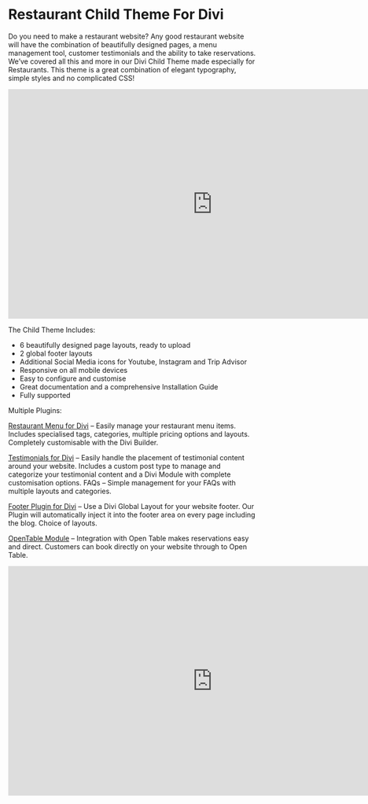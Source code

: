 # Restaurant Child Theme For Divi

Do you need to make a restaurant website? Any good restaurant website will have the combination of beautifully designed pages, a menu management tool, customer testimonials and the ability to take reservations. We’ve covered all this and more in our Divi Child Theme made especially for Restaurants. This theme is a great combination of elegant typography, simple styles and no complicated CSS!

<iframe width="830" height="467" src="https://www.youtube.com/embed/cicD-5s0xrQ" frameborder="0" allow="accelerometer; autoplay; encrypted-media; gyroscope; picture-in-picture" allowfullscreen></iframe>


The Child Theme Includes:

* 6 beautifully designed page layouts, ready to upload
* 2 global footer layouts
* Additional Social Media icons for Youtube, Instagram and Trip Advisor
* Responsive on all mobile devices
* Easy to configure and customise
* Great documentation and a comprehensive Installation Guide
* Fully supported


Multiple Plugins:

[Restaurant Menu for Divi](https://www.mrkwp.com/wp/restaurant-menu-plugin/) – Easily manage your restaurant menu items. Includes specialised tags, categories, multiple pricing options and layouts. Completely customisable with the Divi Builder.

[Testimonials for Divi](https://www.mrkwp.com/wp/testimonials-plugin/) – Easily handle the placement of testimonial content around your website. Includes a custom post type to manage and categorize your testimonial content and a Divi Module with complete customisation options.
FAQs – Simple management for your FAQs with multiple layouts and categories.

[Footer Plugin for Divi](https://wordpress.org/plugins/mrkwp-footer-for-divi/) – Use a Divi Global Layout for your website footer. Our Plugin will automatically inject it into the footer area on every page including the blog. Choice of layouts.

[OpenTable Module](https://github.com/MRKWP/df-opentable-widget) – Integration with Open Table makes reservations easy and direct. Customers can book directly on your website through to Open Table.


<iframe width="830" height="467" src="https://www.youtube.com/embed/4aPx8uUNNjc" frameborder="0" allow="accelerometer; autoplay; encrypted-media; gyroscope; picture-in-picture" allowfullscreen></iframe>


